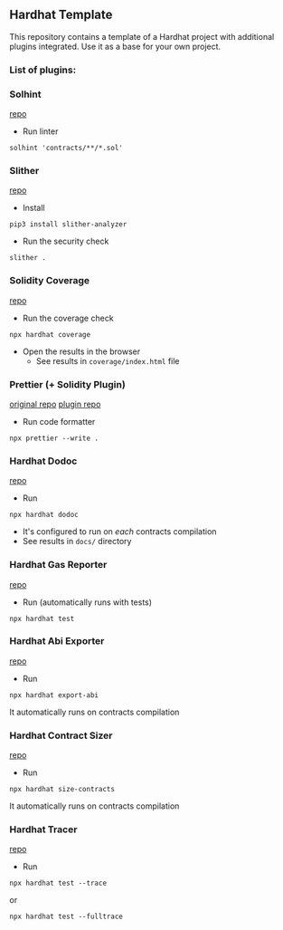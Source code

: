 ## Hardhat Template

This repository contains a template of a Hardhat project with additional plugins integrated. Use it as a base for your own project.

### List of plugins:

### Solhint

[repo](https://github.com/protofire/solhint)

- Run linter

```
solhint 'contracts/**/*.sol'
```

### Slither

[repo](https://github.com/crytic/slither)

- Install

```
pip3 install slither-analyzer
```

- Run the security check

```
slither .
```

### Solidity Coverage

[repo](https://github.com/sc-forks/solidity-coverage)

- Run the coverage check

```
npx hardhat coverage
```

- Open the results in the browser
  - See results in `coverage/index.html` file

### Prettier (+ Solidity Plugin)

[original repo](https://github.com/prettier/prettier)
[plugin repo](https://github.com/prettier-solidity/prettier-plugin-solidity)

- Run code formatter

```
npx prettier --write .
```

### Hardhat Dodoc

[repo](https://github.com/primitivefinance/primitive-dodoc)

- Run

```
npx hardhat dodoc
```

- It's configured to run on _each_ contracts compilation
- See results in `docs/` directory

### Hardhat Gas Reporter

[repo](https://github.com/cgewecke/hardhat-gas-reporter)

- Run (automatically runs with tests)

```
npx hardhat test
```

### Hardhat Abi Exporter

[repo](https://github.com/ItsNickBarry/hardhat-abi-exporter)

- Run

```
npx hardhat export-abi
```

It automatically runs on contracts compilation

### Hardhat Contract Sizer

[repo](https://github.com/ItsNickBarry/hardhat-contract-sizer)

- Run

```
npx hardhat size-contracts
```

It automatically runs on contracts compilation

### Hardhat Tracer

[repo](https://github.com/zemse/hardhat-tracer)

- Run

```
npx hardhat test --trace
```

or

```
npx hardhat test --fulltrace
```
